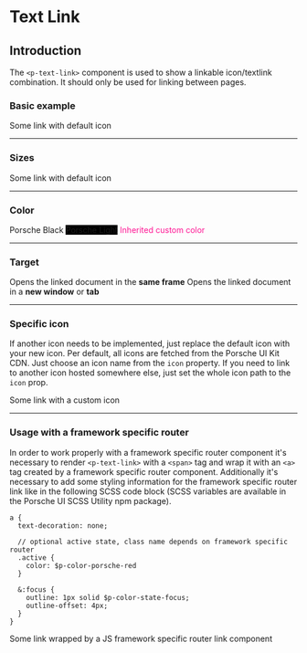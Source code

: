 # Text Link

## Introduction
The `<p-text-link>` component is used to show a linkable icon/textlink combination. It should only be used for linking between pages.

### Basic example

<Playground>
  <p-text-link href="https://ui.porsche.com">Some link with default icon</p-text-link>
</Playground>

---

### Sizes

<Playground>
  <template #configurator>
    <select @change="variant = $event.target.value">
      <option disabled>Select a style variant</option>
      <option>copy</option>
      <option>small</option>
      <option>12</option>
      <option>16</option>
      <option>18</option>
      <option>20</option>
      <option>20-thin</option>
      <option>24</option>
      <option>24-thin</option>
      <option>28</option>
      <option>28-thin</option>
      <option>30</option>
      <option>30-thin</option>
      <option>32</option>
      <option>32-thin</option>
      <option>36</option>
      <option>36-thin</option>
      <option>42</option>
      <option>42-thin</option>
      <option>44</option>
      <option>44-thin</option>
      <option>48</option>
      <option>48-thin</option>
      <option>52</option>
      <option>52-thin</option>
      <option>60</option>
      <option selected>60-thin</option>
      <option>62</option>
      <option>62-thin</option>
      <option>72</option>
      <option>72-thin</option>
      <option>84</option>
      <option>84-thin</option>
    </select>
  </template>
  <p-text-link href="https://ui.porsche.com" :variant="variant">Some link with default icon</p-text-link>
</Playground>

---

### Color

<Playground :childElementLayout="{spacing: 'inline'}">
  <p-text-link href="https://ui.porsche.com" color="porsche-black">Porsche Black</p-text-link>
  <p-text-link href="https://ui.porsche.com" color="porsche-light" style="background: black;">Porsche Light</p-text-link>
  <p-text-link href="https://ui.porsche.com" color="inherit" style="color: deeppink;">Inherited custom color</p-text-link>
</Playground>

---

### Target

<Playground :childElementLayout="{spacing: 'block'}">
  <p-text-link href="https://ui.porsche.com" target="self">Opens the linked document in the <b>same frame</b></p-text-link>
  <p-text-link href="https://ui.porsche.com" target="blank">Opens the linked document in a <b>new window</b> or <b>tab</b></p-text-link>
</Playground>

---

### Specific icon
If another icon needs to be implemented, just replace the default icon with your new icon. Per default, all icons are fetched from the Porsche UI Kit CDN. Just choose an icon name from the `icon` property.
If you need to link to another icon hosted somewhere else, just set the whole icon path to the `icon` prop.

<Playground>
  <p-text-link href="https://ui.porsche.com" icon="delete">Some link with a custom icon</p-text-link>
</Playground>

---

### Usage with a framework specific router
In order to work properly with a framework specific router component it's necessary to render `<p-text-link>` with a `<span>` tag and wrap it with an `<a>` tag created by a framework specific router component.
Additionally it's necessary to add some styling information for the framework specific router link like in the following SCSS code block (SCSS variables are available in the Porsche UI SCSS Utility npm package).

```
a {
  text-decoration: none;
  
  // optional active state, class name depends on framework specific router
  .active {
    color: $p-color-porsche-red
  }
  
  &:focus {
    outline: 1px solid $p-color-state-focus;
    outline-offset: 4px;
  }
}
```

<Playground>
  <a href="https://ui.porsche.com">
    <p-text-link tag="span">Some link wrapped by a JS framework specific router link component</p-text-link>
  </a>
</Playground>


<script lang="ts">
  import { Component, Vue } from 'vue-property-decorator';
  
  @Component
  export default class PlaygroundTextLink extends Vue {
    public variant: string = '60-thin';
  }
</script>

<style scoped lang="scss">
  @import '~@porscheui/ui-kit-js/src/styles/utility/index';

  a {
    text-decoration: none;
      
    &:focus {
      outline: 1px solid $p-color-state-focus;
      outline-offset: 4px;
    }
  }
</style>